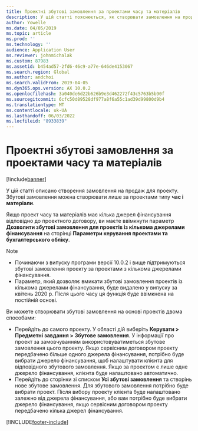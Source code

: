 ```yaml
---
title: Проектні збутові замовлення за проектами часу та матеріалів
description: У цій статті пояснюється, як створювати замовлення на продаж на основі проекту для часових і матеріальних проектів.
author: Yowelle
ms.date: 04/05/2019
ms.topic: article
ms.prod: ''
ms.technology: ''
audience: Application User
ms.reviewer: johnmichalak
ms.custom: 87983
ms.assetid: b454ad57-2fd6-46c9-a77e-646de4153067
ms.search.region: Global
ms.author: andchoi
ms.search.validFrom: 2019-04-05
ms.dyn365.ops.version: AX 10.0.2
ms.openlocfilehash: 3a040de6d22b626b9e3d462272f43c5763b5b90f
ms.sourcegitcommit: 6cfc50d89528df977a8f6a55c1ad39d99800d9b4
ms.translationtype: MT
ms.contentlocale: uk-UA
ms.lasthandoff: 06/03/2022
ms.locfileid: "8933839"
---
```

# <a name="project-sales-orders-for-time-and-material-projects"></a>Проектні збутові замовлення за проектами часу та матеріалів

[!include[banner](../includes/banner.md)]

У цій статті описано створення замовлення на продаж для проекту. Збутові замовлення можна створювати лише за проектами типу **час і матеріали**.

Якщо проект часу та матеріалів має кілька джерел фінансування відповідно до проектного договору, ви маєте ввімкнути параметр **Дозволити збутові замовлення для проектів із кількома джерелами фінансування** на сторінці **Параметри керування проектами та бухгалтерського обліку**. 

> [!NOTE]
> - Починаючи з випуску програми версії 10.0.2 і вище підтримуються збутові замовлення проекту за проектами з кількома джерелами фінансування.
> - Параметр, який дозволяє вмикати збутові замовлення проектів із кількома джерелами фінансування, буде видалено у випуску за квітень 2020 р. Після цього часу ця функція буде ввімкнена на постійній основі.

Ви можете створювати збутові замовлення на основі проектів двома способами:

- Перейдіть до самого проекту. У області дій виберіть **Керувати > Предметні завдання > Збутове замовлення**. У інформації про проект за замовчуванням використовуватиметься збутове замовлення цього проекту. Якщо сервісним договором проекту передбачено більше одного джерела фінансування, потрібно буде вибрати джерело фінансування, щоб налаштувати клієнта для відповідного збутового замовлення. Якщо за проектом є лише одне джерело фінансування, клієнта буде налаштовано автоматично.
- Перейдіть до сторінки зі списком **Усі збутові замовлення** та створінь нове збутове замовлення. Для збутового замовлення потрібно буде вибрати проект. Після вибору проекту клієнта буде налаштовано залежно від джерела фінансування, або вам потрібно буде вибрати джерело фінансування, якщо сервісним договором проекту передбачено кілька джерел фінансування.



[!INCLUDE[footer-include](../includes/footer-banner.md)]